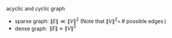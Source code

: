 acyclic and cyclic graph

- sparse graph: $\lVert E \rVert  \ll  \lVert V \rVert^{2}$ (Note that $\lVert V \rVert^{2} = \,\text{# possible edges}\,$)
- dense graph: $\,\lVert E \rVert  \approx  \lVert V \rVert^{2}$



